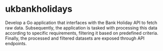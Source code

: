 # ukbankholidays
Develop a Go application that interfaces with the Bank Holiday API to fetch raw data. Subsequently, the application is tasked with processing this data according to specific requirements, filtering it based on predefined criteria. Finally, the processed and filtered datasets are exposed through API endpoints.
